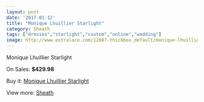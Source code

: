 ```yaml
---
layout: post
date: '2017-01-12'
title: "Monique Lhuillier Starlight"
category: Sheath
tags: ["dresses","starlight","custom","online","wedding"]
image: http://www.extralace.com/12887-thickbox_default/monique-lhuillier-starlight.jpg
---
```

Monique Lhuillier Starlight

On Sales: **$429.98**
<a href="https://www.extralace.com/sheath/6065-monique-lhuillier-starlight.html"><amp-img layout="responsive" width="600" height="600" src="//www.extralace.com/12887-thickbox_default/monique-lhuillier-starlight.jpg" alt="Monique Lhuillier Starlight 0" /></a>
<a href="https://www.extralace.com/sheath/6065-monique-lhuillier-starlight.html"><amp-img layout="responsive" width="600" height="600" src="//www.extralace.com/12888-thickbox_default/monique-lhuillier-starlight.jpg" alt="Monique Lhuillier Starlight 1" /></a>

Buy it: [Monique Lhuillier Starlight](https://www.extralace.com/sheath/6065-monique-lhuillier-starlight.html "Monique Lhuillier Starlight")

View more: [Sheath](https://www.extralace.com/7-sheath "Sheath")